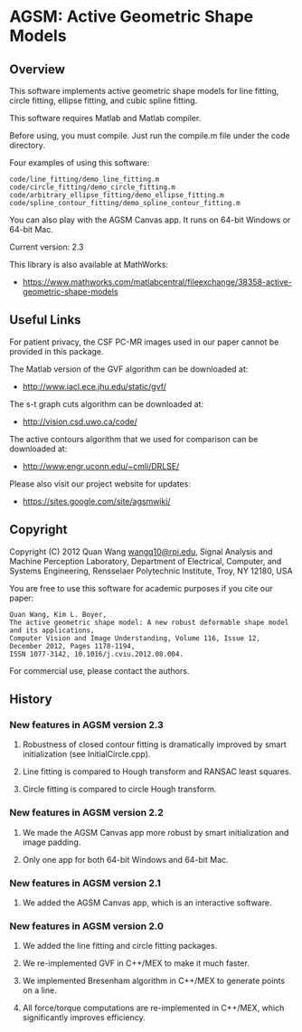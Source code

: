# AGSM: Active Geometric Shape Models

## Overview

This software implements active geometric shape models for line fitting,
circle fitting, ellipse fitting, and cubic spline fitting.

This software requires Matlab and Matlab compiler.

Before using, you must compile. Just run the compile.m file under the code
directory.

Four examples of using this software:
```
code/line_fitting/demo_line_fitting.m
code/circle_fitting/demo_circle_fitting.m
code/arbitrary_ellipse_fitting/demo_ellipse_fitting.m
code/spline_contour_fitting/demo_spline_contour_fitting.m
```

You can also play with the AGSM Canvas app. It runs on 64-bit Windows or 64-bit Mac.

Current version: 2.3

This library is also available at MathWorks:
* https://www.mathworks.com/matlabcentral/fileexchange/38358-active-geometric-shape-models

## Useful Links

For patient privacy, the CSF PC-MR images used in our paper cannot be provided in this package.


The Matlab version of the GVF algorithm can be downloaded at:
* http://www.iacl.ece.jhu.edu/static/gvf/


The s-t graph cuts algorithm can be downloaded at:
* http://vision.csd.uwo.ca/code/


The active contours algorithm that we used for comparison can be downloaded at:
* http://www.engr.uconn.edu/~cmli/DRLSE/

Please also visit our project website for updates:

* https://sites.google.com/site/agsmwiki/

## Copyright

Copyright (C) 2012 Quan Wang <wangq10@rpi.edu>,
Signal Analysis and Machine Perception Laboratory,
Department of Electrical, Computer, and Systems Engineering,
Rensselaer Polytechnic Institute, Troy, NY 12180, USA

You are free to use this software for academic purposes if you cite our paper:
```
Quan Wang, Kim L. Boyer,
The active geometric shape model: A new robust deformable shape model and its applications,
Computer Vision and Image Understanding, Volume 116, Issue 12, December 2012, Pages 1178-1194,
ISSN 1077-3142, 10.1016/j.cviu.2012.08.004.
```

For commercial use, please contact the authors.

## History

### New features in AGSM version 2.3

1. Robustness of closed contour fitting is dramatically improved by smart initialization (see InitialCircle.cpp).

2. Line fitting is compared to Hough transform and RANSAC least squares.

3. Circle fitting is compared to circle Hough transform.

### New features in AGSM version 2.2

1. We made the AGSM Canvas app more robust by smart initialization and image padding.

2. Only one app for both 64-bit Windows and 64-bit Mac.

### New features in AGSM version 2.1

1. We added the AGSM Canvas app, which is an interactive software.

### New features in AGSM version 2.0

1. We added the line fitting and circle fitting packages.

2. We re-implemented GVF in C++/MEX to make it much faster.

3. We implemented Bresenham algorithm in C++/MEX to generate points on a line.

4. All force/torque computations are re-implemented in C++/MEX, which significantly improves efficiency.

